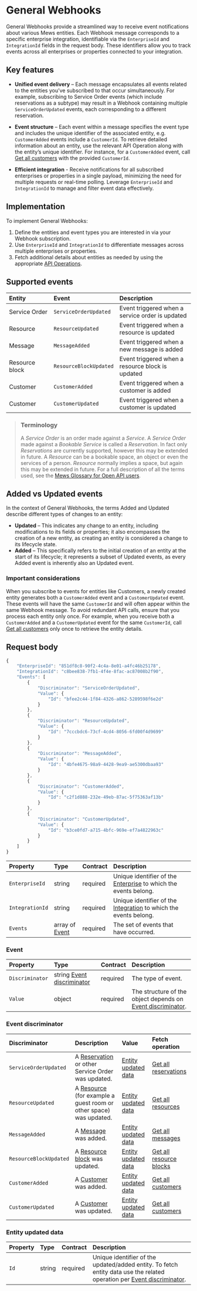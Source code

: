 # General Webhooks

General Webhooks provide a streamlined way to receive event notifications about various Mews entities.
Each Webhook message corresponds to a specific enterprise integration, identifiable via the `EnterpriseId` and `IntegrationId` fields in the request body.
These identifiers allow you to track events across all enterprises or properties connected to your integration.

## Key features

* __Unified event delivery__ – Each message encapsulates all events related to the entities you’ve subscribed to that occur simultaneously.
For example, subscribing to Service Order events (which include reservations as a subtype) may result in a Webhook containing multiple `ServiceOrderUpdated` events, each corresponding to a different reservation.

* __Event structure__ – Each event within a message specifies the event type and includes the unique identifier of the associated entity, e.g. `CustomerAdded` events include a `CustomerId`.
To retrieve detailed information about an entity, use the relevant API Operation along with the entity’s unique identifier. For instance, for a `CustomerAdded` event, call [Get all customers](../operations/customers.md#get-all-customers) with the provided `CustomerId`.

* __Efficient integration__ - Receive notifications for all subscribed enterprises or properties in a single payload, minimizing the need for multiple requests or real-time polling.
Leverage `EnterpriseId` and `IntegrationId` to manage and filter event data effectively.

## Implementation

To implement General Webhooks:

1. Define the entities and event types you are interested in via your Webhook subscription.
2. Use `EnterpriseId` and `IntegrationId` to differentiate messages across multiple enterprises or properties.
3. Fetch additional details about entities as needed by using the appropriate [API Operations](../operations/README.md).

## Supported events

| <div style="width:100px">Entity</div> | <div style="width:150px">Event</div> | Description |
| :-- | :-- | :-- |
| Service Order | `ServiceOrderUpdated` | Event triggered when a service order is updated |
| Resource | `ResourceUpdated` | Event triggered when a resource is updated |
| Message | `MessageAdded` | Event triggered when a new message is added |
| Resource block | `ResourceBlockUpdated` | Event triggered when a resource block is updated |
| Customer | `CustomerAdded` | Event triggered when a customer is added |
| Customer | `CustomerUpdated` | Event triggered when a customer is updated |

> ### Terminology
> A *Service Order* is an order made against a *Service*. A *Service Order* made against a *Bookable Service* is called a *Reservation*.
> In fact only *Reservations* are currently supported, however this may be extended in future.
> A *Resource* can be a bookable space, an object or even the services of a person. *Resource* normally implies a space, but again this may be extended in future.
> For a full description of all the terms used, see the [Mews Glossary for Open API users](https://help.mews.com/s/article/Mews-Glossary-for-Open-API-users?language=en_US).

## Added vs Updated events

In the context of General Webhooks, the terms Added and Updated describe different types of changes to an entity:

* __Updated__ – This indicates any change to an entity, including modifications to its fields or properties; it also encompasses the creation of a new entity, as creating an entity is considered a change to its lifecycle state.
* __Added__ – This specifically refers to the initial creation of an entity at the start of its lifecycle; it represents a subset of Updated events, as every Added event is inherently also an Updated event.

### Important considerations

When you subscribe to events for entities like Customers, a newly created entity generates both a `CustomerAdded` event and a `CustomerUpdated` event.
These events will have the same `CustomerId` and will often appear within the same Webhook message.
To avoid redundant API calls, ensure that you process each entity only once. For example, when you receive both a `CustomerAdded` and a `CustomerUpdated` event for the same `CustomerId`, call [Get all customers](../operations/customers.md#get-all-customers) only once to retrieve the entity details.

## Request body

```javascript
{
    "EnterpriseId": "851df8c8-90f2-4c4a-8e01-a4fc46b25178",
    "IntegrationId": "c8bee838-7fb1-4f4e-8fac-ac87008b2f90",
    "Events": [
        {
            "Discriminator": "ServiceOrderUpdated",
            "Value": {
                "Id": "bfee2c44-1f84-4326-a862-5289598f6e2d"
            }
        },
        {
            "Discriminator": "ResourceUpdated",
            "Value": {
                "Id": "7cccbdc6-73cf-4cd4-8056-6fd00f4d9699"
            }
        },
        {
            "Discriminator": "MessageAdded",
            "Value": {
                "Id": "4bfe4675-98a9-4428-9ea9-ae5300dbaa93"
            }
        },
        {
            "Discriminator": "CustomerAdded",
            "Value": {
                "Id": "c2f1d888-232e-49eb-87ac-5f75363af13b"
            }
        },
        {
            "Discriminator": "CustomerUpdated",
            "Value": {
                "Id": "b3ce0fd7-a715-4bfc-969e-ef7a4822963c"
            }
        }
    ]
}
```

| Property | Type | Contract | Description |
| :-- | :-- | :-- | :-- |
| `EnterpriseId` | string | required | Unique identifier of the [Enterprise](../operations/configuration.md#enterprise) to which the events belong. |
| `IntegrationId` | string | required | Unique identifier of the [Integration](wh-integration.md#integration) to which the events belong. |
| `Events` | array of [Event](#event) | required | The set of events that have occurred. |

### Event

| Property | Type | Contract | Description |
| :-- | :-- | :-- | :-- |
| `Discriminator` | string [Event discriminator](#event-discriminator) | required | The type of event. |
| `Value` | object | required | The structure of the object depends on [Event discriminator](#event-discriminator). |

### Event discriminator

| Discriminator | Description | Value | Fetch operation |
| :-- | :-- | :-- | :-- |
| `ServiceOrderUpdated` | A [Reservation](../operations/reservations.md#reservation-ver-2023-06-06) or other Service Order was updated. | [Entity updated data](#entity-updated-data) | [Get all reservations](../operations/reservations.md#get-all-reservations-ver-2023-06-06) |
| `ResourceUpdated` | A [Resource](../operations/resources.md#resource) (for example a guest room or other space) was updated. | [Entity updated data](#entity-updated-data) | [Get all resources](../operations/resources.md#get-all-resources) |
| `MessageAdded` | A [Message](../operations/messages.md#message) was added. | [Entity updated data](#entity-updated-data) | [Get all messages](../operations/messages.md#get-all-messages) |
| `ResourceBlockUpdated` | A [Resource block](../operations/resourceblocks.md#resource-block) was updated. | [Entity updated data](#entity-updated-data) | [Get all resource blocks](../operations/resourceblocks.md#get-all-resource-blocks) |
| `CustomerAdded` | A [Customer](../operations/customers.md#customer) was added. | [Entity updated data](#entity-updated-data) | [Get all customers](../operations/customers.md#get-all-customers) |
| `CustomerUpdated` | A [Customer](../operations/customers.md#customer) was updated. | [Entity updated data](#entity-updated-data) | [Get all customers](../operations/customers.md#get-all-customers) |

### Entity updated data

| Property | Type | Contract | Description |
| :-- | :-- | :-- | :-- |
| `Id` | string | required | Unique identifier of the updated/added entity. To fetch entity data use the related operation per [Event discriminator](#event-discriminator). |
